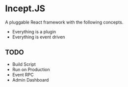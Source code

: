 # Incept.JS

A pluggable React framework with the following concepts.

 - Everything is a plugin
 - Everything is event driven

## TODO

 - Build Script
 - Run on Production
 - Event RPC
 - Admin Dashboard